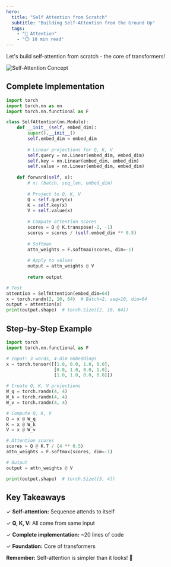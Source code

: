 ```yaml
---
hero:
  title: "Self Attention from Scratch"
  subtitle: "Building Self-Attention from the Ground Up"
  tags:
    - "🎯 Attention"
    - "⏱️ 10 min read"
---
```


Let's build self-attention from scratch - the core of transformers!

![Self-Attention Concept](/content/learn/attention-mechanism/self-attention-from-scratch/self-attention-concept.png)

## Complete Implementation

```python
import torch
import torch.nn as nn
import torch.nn.functional as F

class SelfAttention(nn.Module):
    def __init__(self, embed_dim):
        super().__init__()
        self.embed_dim = embed_dim
        
        # Linear projections for Q, K, V
        self.query = nn.Linear(embed_dim, embed_dim)
        self.key = nn.Linear(embed_dim, embed_dim)
        self.value = nn.Linear(embed_dim, embed_dim)
    
    def forward(self, x):
        # x: (batch, seq_len, embed_dim)
        
        # Project to Q, K, V
        Q = self.query(x)
        K = self.key(x)
        V = self.value(x)
        
        # Compute attention scores
        scores = Q @ K.transpose(-2, -1)
        scores = scores / (self.embed_dim ** 0.5)
        
        # Softmax
        attn_weights = F.softmax(scores, dim=-1)
        
        # Apply to values
        output = attn_weights @ V
        
        return output

# Test
attention = SelfAttention(embed_dim=64)
x = torch.randn(2, 10, 64)  # Batch=2, seq=10, dim=64
output = attention(x)
print(output.shape)  # torch.Size([2, 10, 64])
```

## Step-by-Step Example

```python
import torch
import torch.nn.functional as F

# Input: 3 words, 4-dim embeddings
x = torch.tensor([[1.0, 0.0, 1.0, 0.0],
                  [0.0, 1.0, 0.0, 1.0],
                  [1.0, 1.0, 0.0, 0.0]])

# Create Q, K, V projections
W_q = torch.randn(4, 4)
W_k = torch.randn(4, 4)
W_v = torch.randn(4, 4)

# Compute Q, K, V
Q = x @ W_q
K = x @ W_k
V = x @ W_v

# Attention scores
scores = Q @ K.T / (4 ** 0.5)
attn_weights = F.softmax(scores, dim=-1)

# Output
output = attn_weights @ V

print(output.shape)  # torch.Size([3, 4])
```

## Key Takeaways

✓ **Self-attention:** Sequence attends to itself

✓ **Q, K, V:** All come from same input

✓ **Complete implementation:** ~20 lines of code

✓ **Foundation:** Core of transformers

**Remember:** Self-attention is simpler than it looks! 🎉
